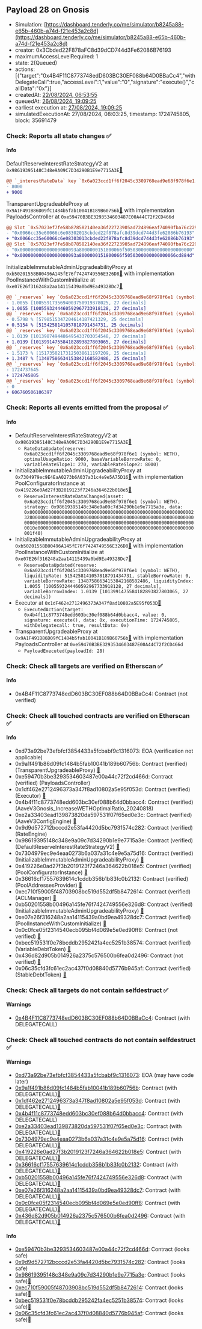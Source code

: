 ## Payload 28 on Gnosis

- Simulation: [https://dashboard.tenderly.co/me/simulator/b8245a88-e65b-460b-a74d-f21e453a2c8d](https://dashboard.tenderly.co/me/simulator/b8245a88-e65b-460b-a74d-f21e453a2c8d)
- creator: 0x3Cbded22F878aFC8d39dCD744d3Fe62086B76193
- maximumAccessLevelRequired: 1
- state: 2(Queued)
- actions: [{"target":"0x4B4F11C8773748edD603BC30EF088b64D0BBaCc4","withDelegateCall":true,"accessLevel":1,"value":"0","signature":"execute()","callData":"0x"}]
- createdAt: [22/08/2024, 06:53:55](https://gnosisscan.io/tx/0xe4561c6d20d24dfbaa72421235e97e7cbd0c5c9830a38cbbc408df9098f1e2b6)
- queuedAt: [26/08/2024, 19:09:25](https://gnosisscan.io/tx/0xf049b455bb4cfdd818725d3ab7ec7c85b0c30cbe3ed01b1cc56d2187fd6d8748)
- earliest execution at: [27/08/2024, 19:09:25](https://www.epochconverter.com/countdown?q=1724785765)
- simulatedExecutionAt: 27/08/2024, 08:03:25, timestamp: 1724745805, block: 35691479
### Check: Reports all state changes :white_check_mark:

#### Info


DefaultReserveInterestRateStrategyV2 at `0x98619395148C348e9A09C7D34290B1E9e7715A3E`[:ghost:](https://github.com/bgd-labs/aave-address-book "AaveV3Gnosis.ASSETS.WETH.INTEREST_RATE_STRATEGY, AaveV3Gnosis.ASSETS.wstETH.INTEREST_RATE_STRATEGY, AaveV3Gnosis.ASSETS.GNO.INTEREST_RATE_STRATEGY, AaveV3Gnosis.ASSETS.USDC.INTEREST_RATE_STRATEGY, AaveV3Gnosis.ASSETS.WXDAI.INTEREST_RATE_STRATEGY, AaveV3Gnosis.ASSETS.EURe.INTEREST_RATE_STRATEGY, AaveV3Gnosis.ASSETS.sDAI.INTEREST_RATE_STRATEGY, AaveV3Gnosis.ASSETS.USDCe.INTEREST_RATE_STRATEGY")
```diff
@@ `_interestRateData` key `0x6a023ccd1ff6f2045c3309768ead9e68f978f6e1.optimalUsageRatio` @@
- 8000
+ 9000
```

TransparentUpgradeableProxy at `0x9A1F491B86D09fC1484b5fab10041B189B60756b`[:ghost:](https://github.com/bgd-labs/aave-address-book "GovernanceV3Gnosis.PAYLOADS_CONTROLLER") with implementation PayloadsController at `0xe59470B3BE3293534603487E00A44C72f2CD466d`
```diff
@@ Slot `0x57023ef7fe58b878582140ea36f22723905ad724896eaf74090fba76c229bd22` @@
- "0x0066cc35e60066c6e08302013cbded22f878afc8d39dcd744d3fe62086b76193"
+ "0x0066cc35e60066c6e08303013cbded22f878afc8d39dcd744d3fe62086b76193"
@@ Slot `0x57023ef7fe58b878582140ea36f22723905ad724896eaf74090fba76c229bd23` @@
- "0x000000000000000000093a8000000151800066f5050300000000000000000000"
+ "0x000000000000000000093a8000000151800066f5050300000000000066cd884d"
```

InitializableImmutableAdminUpgradeabilityProxy at `0xb50201558B00496A145fE76f7424749556E326D8`[:ghost:](https://github.com/bgd-labs/aave-address-book "AaveV3Gnosis.POOL") with implementation PoolInstanceWithCustomInitialize at `0xe07E26f316248a2aa14115439a0bd9Ea49328Dc7`[:ghost:](https://github.com/bgd-labs/aave-address-book "AaveV3Gnosis.POOL_IMPL")
```diff
@@ `_reserves` key `0x6a023ccd1ff6f2045c3309768ead9e68f978f6e1 (symbol: WETH).liquidityIndex` @@
- 1.0055 [1005591735694003750919378025, 27 decimals]
+ 1.0055 [1005593244460592967733918128, 27 decimals]
@@ `_reserves` key `0x6a023ccd1ff6f2045c3309768ead9e68f978f6e1 (symbol: WETH).currentLiquidityRate` @@
- 0.5798 % [5798515347204614187421329, 25 decimals]
+ 0.5154 % [5154258141057818791434731, 25 decimals]
@@ `_reserves` key `0x6a023ccd1ff6f2045c3309768ead9e68f978f6e1 (symbol: WETH).variableBorrowIndex` @@
- 1.0139 [1013987494486495433703054548, 27 decimals]
+ 1.0139 [1013991475584182893827803065, 27 decimals]
@@ `_reserves` key `0x6a023ccd1ff6f2045c3309768ead9e68f978f6e1 (symbol: WETH).currentVariableBorrowRate` @@
- 1.5173 % [15173502173125038611197209, 25 decimals]
+ 1.3487 % [13487586634153842168582486, 25 decimals]
@@ `_reserves` key `0x6a023ccd1ff6f2045c3309768ead9e68f978f6e1 (symbol: WETH).lastUpdateTimestamp` @@
- 1724737645
+ 1724745805
@@ `_reserves` key `0x6a023ccd1ff6f2045c3309768ead9e68f978f6e1 (symbol: WETH).accruedToTreasury` @@
- 0
+ 606760506106397
```


### Check: Reports all events emitted from the proposal :white_check_mark:

#### Info

- DefaultReserveInterestRateStrategyV2 at `0x98619395148C348e9A09C7D34290B1E9e7715A3E`[:ghost:](https://github.com/bgd-labs/aave-address-book "AaveV3Gnosis.ASSETS.WETH.INTEREST_RATE_STRATEGY, AaveV3Gnosis.ASSETS.wstETH.INTEREST_RATE_STRATEGY, AaveV3Gnosis.ASSETS.GNO.INTEREST_RATE_STRATEGY, AaveV3Gnosis.ASSETS.USDC.INTEREST_RATE_STRATEGY, AaveV3Gnosis.ASSETS.WXDAI.INTEREST_RATE_STRATEGY, AaveV3Gnosis.ASSETS.EURe.INTEREST_RATE_STRATEGY, AaveV3Gnosis.ASSETS.sDAI.INTEREST_RATE_STRATEGY, AaveV3Gnosis.ASSETS.USDCe.INTEREST_RATE_STRATEGY")
  - `RateDataUpdate(reserve: 0x6a023ccd1ff6f2045c3309768ead9e68f978f6e1 (symbol: WETH), optimalUsageRatio: 9000, baseVariableBorrowRate: 0, variableRateSlope1: 270, variableRateSlope2: 8000)`
- InitializableImmutableAdminUpgradeabilityProxy at `0x7304979ec9E4EaA0273b6A037a31c4e9e5A75D16`[:ghost:](https://github.com/bgd-labs/aave-address-book "AaveV3Gnosis.POOL_CONFIGURATOR") with implementation PoolConfiguratorInstance at `0x419226e0Ad27f3B2019123f7246a364622b018e5`[:ghost:](https://github.com/bgd-labs/aave-address-book "AaveV3Gnosis.POOL_CONFIGURATOR_IMPL")
  - `ReserveInterestRateDataChanged(asset: 0x6a023ccd1ff6f2045c3309768ead9e68f978f6e1 (symbol: WETH), strategy: 0x98619395148c348e9a09c7d34290b1e9e7715a3e, data: 0x00000000000000000000000000000000000000000000000000000000000023280000000000000000000000000000000000000000000000000000000000000000000000000000000000000000000000000000000000000000000000000000010e0000000000000000000000000000000000000000000000000000000000001f40)`
- InitializableImmutableAdminUpgradeabilityProxy at `0xb50201558B00496A145fE76f7424749556E326D8`[:ghost:](https://github.com/bgd-labs/aave-address-book "AaveV3Gnosis.POOL") with implementation PoolInstanceWithCustomInitialize at `0xe07E26f316248a2aa14115439a0bd9Ea49328Dc7`[:ghost:](https://github.com/bgd-labs/aave-address-book "AaveV3Gnosis.POOL_IMPL")
  - `ReserveDataUpdated(reserve: 0x6a023ccd1ff6f2045c3309768ead9e68f978f6e1 (symbol: WETH), liquidityRate: 5154258141057818791434731, stableBorrowRate: 0, variableBorrowRate: 13487586634153842168582486, liquidityIndex: 1.0055 [1005593244460592967733918128, 27 decimals], variableBorrowIndex: 1.0139 [1013991475584182893827803065, 27 decimals])`
- Executor at `0x1dF462e2712496373A347f8ad10802a5E95f053D`[:ghost:](https://github.com/bgd-labs/aave-address-book "AaveV3Gnosis.ACL_ADMIN, GovernanceV3Gnosis.EXECUTOR_LVL_1")
  - `ExecutedAction(target: 0x4b4f11c8773748edd603bc30ef088b64d0bbacc4, value: 0, signature: execute(), data: 0x, executionTime: 1724745805, withDelegatecall: true, resultData: 0x)`
- TransparentUpgradeableProxy at `0x9A1F491B86D09fC1484b5fab10041B189B60756b`[:ghost:](https://github.com/bgd-labs/aave-address-book "GovernanceV3Gnosis.PAYLOADS_CONTROLLER") with implementation PayloadsController at `0xe59470B3BE3293534603487E00A44C72f2CD466d`
  - `PayloadExecuted(payloadId: 28)`

### Check: Check all targets are verified on Etherscan :white_check_mark:

#### Info

- 0x4B4F11C8773748edD603BC30EF088b64D0BBaCc4: Contract (not verified) 

### Check: Check all touched contracts are verified on Etherscan :white_check_mark:

#### Info

- 0xd73a92be73efbfcf3854433a5fcbabf9c1316073: EOA (verification not applicable)
- 0x9a1f491b86d09fc1484b5fab10041b189b60756b: Contract (verified) (TransparentUpgradeableProxy) [:ghost:](https://github.com/bgd-labs/aave-address-book "GovernanceV3Gnosis.PAYLOADS_CONTROLLER")
- 0xe59470b3be3293534603487e00a44c72f2cd466d: Contract (verified) (PayloadsController) 
- 0x1df462e2712496373a347f8ad10802a5e95f053d: Contract (verified) (Executor) [:ghost:](https://github.com/bgd-labs/aave-address-book "AaveV3Gnosis.ACL_ADMIN, GovernanceV3Gnosis.EXECUTOR_LVL_1")
- 0x4b4f11c8773748edd603bc30ef088b64d0bbacc4: Contract (verified) (AaveV3Gnosis_IncreaseWETHOptimalRatio_20240818) 
- 0xe2a33403ead139873820da597531f07f65ed0e3c: Contract (verified) (AaveV3ConfigEngine) [:ghost:](https://github.com/bgd-labs/aave-address-book "AaveV3Gnosis.CONFIG_ENGINE")
- 0x9d9d572712bcccd2e53fa4420d5bc7931574c282: Contract (verified) (RateEngine) 
- 0x98619395148c348e9a09c7d34290b1e9e7715a3e: Contract (verified) (DefaultReserveInterestRateStrategyV2) [:ghost:](https://github.com/bgd-labs/aave-address-book "AaveV3Gnosis.ASSETS.WETH.INTEREST_RATE_STRATEGY, AaveV3Gnosis.ASSETS.wstETH.INTEREST_RATE_STRATEGY, AaveV3Gnosis.ASSETS.GNO.INTEREST_RATE_STRATEGY, AaveV3Gnosis.ASSETS.USDC.INTEREST_RATE_STRATEGY, AaveV3Gnosis.ASSETS.WXDAI.INTEREST_RATE_STRATEGY, AaveV3Gnosis.ASSETS.EURe.INTEREST_RATE_STRATEGY, AaveV3Gnosis.ASSETS.sDAI.INTEREST_RATE_STRATEGY, AaveV3Gnosis.ASSETS.USDCe.INTEREST_RATE_STRATEGY")
- 0x7304979ec9e4eaa0273b6a037a31c4e9e5a75d16: Contract (verified) (InitializableImmutableAdminUpgradeabilityProxy) [:ghost:](https://github.com/bgd-labs/aave-address-book "AaveV3Gnosis.POOL_CONFIGURATOR")
- 0x419226e0ad27f3b2019123f7246a364622b018e5: Contract (verified) (PoolConfiguratorInstance) [:ghost:](https://github.com/bgd-labs/aave-address-book "AaveV3Gnosis.POOL_CONFIGURATOR_IMPL")
- 0x36616cf17557639614c1cddb356b1b83fc0b2132: Contract (verified) (PoolAddressesProvider) [:ghost:](https://github.com/bgd-labs/aave-address-book "AaveV3Gnosis.POOL_ADDRESSES_PROVIDER")
- 0xec710f59005f48703908bc519d552df5b8472614: Contract (verified) (ACLManager) [:ghost:](https://github.com/bgd-labs/aave-address-book "AaveV3Gnosis.ACL_MANAGER")
- 0xb50201558b00496a145fe76f7424749556e326d8: Contract (verified) (InitializableImmutableAdminUpgradeabilityProxy) [:ghost:](https://github.com/bgd-labs/aave-address-book "AaveV3Gnosis.POOL")
- 0xe07e26f316248a2aa14115439a0bd9ea49328dc7: Contract (verified) (PoolInstanceWithCustomInitialize) [:ghost:](https://github.com/bgd-labs/aave-address-book "AaveV3Gnosis.POOL_IMPL")
- 0x0c0fce05f2314540ecb095bf4d069e5e0ed90ff8: Contract (not verified) [:ghost:](https://github.com/bgd-labs/aave-address-book "AaveV3Gnosis.ASSETS.WETH.V_TOKEN")
- 0xbec519531f0e78bcddb295242fa4ec5251b38574: Contract (verified) (VariableDebtToken) [:ghost:](https://github.com/bgd-labs/aave-address-book "AaveV3Gnosis.DEFAULT_VARIABLE_DEBT_TOKEN_IMPL_REV_1")
- 0x436d82d905b014926a2375c576500b6fea0d2496: Contract (not verified) [:ghost:](https://github.com/bgd-labs/aave-address-book "AaveV3Gnosis.ASSETS.WETH.S_TOKEN")
- 0x06c35cfd3fc61ec2ac437f0d08840d5776b945af: Contract (verified) (StableDebtToken) [:ghost:](https://github.com/bgd-labs/aave-address-book "AaveV3Gnosis.DEFAULT_STABLE_DEBT_TOKEN_IMPL_REV_1")

### Check: Check all targets do not contain selfdestruct :white_check_mark:

#### Warnings

- [0x4B4F11C8773748edD603BC30EF088b64D0BBaCc4](https://gnosisscan.io/address/0x4B4F11C8773748edD603BC30EF088b64D0BBaCc4): Contract (with DELEGATECALL)

### Check: Check all touched contracts do not contain selfdestruct :white_check_mark:

#### Warnings

- [0xd73a92be73efbfcf3854433a5fcbabf9c1316073](https://gnosisscan.io/address/0xd73a92be73efbfcf3854433a5fcbabf9c1316073): EOA (may have code later)
- [0x9a1f491b86d09fc1484b5fab10041b189b60756b](https://gnosisscan.io/address/0x9a1f491b86d09fc1484b5fab10041b189b60756b): Contract (with DELEGATECALL)[:ghost:](https://github.com/bgd-labs/aave-address-book "GovernanceV3Gnosis.PAYLOADS_CONTROLLER")
- [0x1df462e2712496373a347f8ad10802a5e95f053d](https://gnosisscan.io/address/0x1df462e2712496373a347f8ad10802a5e95f053d): Contract (with DELEGATECALL)[:ghost:](https://github.com/bgd-labs/aave-address-book "AaveV3Gnosis.ACL_ADMIN, GovernanceV3Gnosis.EXECUTOR_LVL_1")
- [0x4b4f11c8773748edd603bc30ef088b64d0bbacc4](https://gnosisscan.io/address/0x4b4f11c8773748edd603bc30ef088b64d0bbacc4): Contract (with DELEGATECALL)
- [0xe2a33403ead139873820da597531f07f65ed0e3c](https://gnosisscan.io/address/0xe2a33403ead139873820da597531f07f65ed0e3c): Contract (with DELEGATECALL)[:ghost:](https://github.com/bgd-labs/aave-address-book "AaveV3Gnosis.CONFIG_ENGINE")
- [0x7304979ec9e4eaa0273b6a037a31c4e9e5a75d16](https://gnosisscan.io/address/0x7304979ec9e4eaa0273b6a037a31c4e9e5a75d16): Contract (with DELEGATECALL)[:ghost:](https://github.com/bgd-labs/aave-address-book "AaveV3Gnosis.POOL_CONFIGURATOR")
- [0x419226e0ad27f3b2019123f7246a364622b018e5](https://gnosisscan.io/address/0x419226e0ad27f3b2019123f7246a364622b018e5): Contract (with DELEGATECALL)[:ghost:](https://github.com/bgd-labs/aave-address-book "AaveV3Gnosis.POOL_CONFIGURATOR_IMPL")
- [0x36616cf17557639614c1cddb356b1b83fc0b2132](https://gnosisscan.io/address/0x36616cf17557639614c1cddb356b1b83fc0b2132): Contract (with DELEGATECALL)[:ghost:](https://github.com/bgd-labs/aave-address-book "AaveV3Gnosis.POOL_ADDRESSES_PROVIDER")
- [0xb50201558b00496a145fe76f7424749556e326d8](https://gnosisscan.io/address/0xb50201558b00496a145fe76f7424749556e326d8): Contract (with DELEGATECALL)[:ghost:](https://github.com/bgd-labs/aave-address-book "AaveV3Gnosis.POOL")
- [0xe07e26f316248a2aa14115439a0bd9ea49328dc7](https://gnosisscan.io/address/0xe07e26f316248a2aa14115439a0bd9ea49328dc7): Contract (with DELEGATECALL)[:ghost:](https://github.com/bgd-labs/aave-address-book "AaveV3Gnosis.POOL_IMPL")
- [0x0c0fce05f2314540ecb095bf4d069e5e0ed90ff8](https://gnosisscan.io/address/0x0c0fce05f2314540ecb095bf4d069e5e0ed90ff8): Contract (with DELEGATECALL)[:ghost:](https://github.com/bgd-labs/aave-address-book "AaveV3Gnosis.ASSETS.WETH.V_TOKEN")
- [0x436d82d905b014926a2375c576500b6fea0d2496](https://gnosisscan.io/address/0x436d82d905b014926a2375c576500b6fea0d2496): Contract (with DELEGATECALL)[:ghost:](https://github.com/bgd-labs/aave-address-book "AaveV3Gnosis.ASSETS.WETH.S_TOKEN")

#### Info

- [0xe59470b3be3293534603487e00a44c72f2cd466d](https://gnosisscan.io/address/0xe59470b3be3293534603487e00a44c72f2cd466d): Contract (looks safe)
- [0x9d9d572712bcccd2e53fa4420d5bc7931574c282](https://gnosisscan.io/address/0x9d9d572712bcccd2e53fa4420d5bc7931574c282): Contract (looks safe)
- [0x98619395148c348e9a09c7d34290b1e9e7715a3e](https://gnosisscan.io/address/0x98619395148c348e9a09c7d34290b1e9e7715a3e): Contract (looks safe)[:ghost:](https://github.com/bgd-labs/aave-address-book "AaveV3Gnosis.ASSETS.WETH.INTEREST_RATE_STRATEGY, AaveV3Gnosis.ASSETS.wstETH.INTEREST_RATE_STRATEGY, AaveV3Gnosis.ASSETS.GNO.INTEREST_RATE_STRATEGY, AaveV3Gnosis.ASSETS.USDC.INTEREST_RATE_STRATEGY, AaveV3Gnosis.ASSETS.WXDAI.INTEREST_RATE_STRATEGY, AaveV3Gnosis.ASSETS.EURe.INTEREST_RATE_STRATEGY, AaveV3Gnosis.ASSETS.sDAI.INTEREST_RATE_STRATEGY, AaveV3Gnosis.ASSETS.USDCe.INTEREST_RATE_STRATEGY")
- [0xec710f59005f48703908bc519d552df5b8472614](https://gnosisscan.io/address/0xec710f59005f48703908bc519d552df5b8472614): Contract (looks safe)[:ghost:](https://github.com/bgd-labs/aave-address-book "AaveV3Gnosis.ACL_MANAGER")
- [0xbec519531f0e78bcddb295242fa4ec5251b38574](https://gnosisscan.io/address/0xbec519531f0e78bcddb295242fa4ec5251b38574): Contract (looks safe)[:ghost:](https://github.com/bgd-labs/aave-address-book "AaveV3Gnosis.DEFAULT_VARIABLE_DEBT_TOKEN_IMPL_REV_1")
- [0x06c35cfd3fc61ec2ac437f0d08840d5776b945af](https://gnosisscan.io/address/0x06c35cfd3fc61ec2ac437f0d08840d5776b945af): Contract (looks safe)[:ghost:](https://github.com/bgd-labs/aave-address-book "AaveV3Gnosis.DEFAULT_STABLE_DEBT_TOKEN_IMPL_REV_1")

